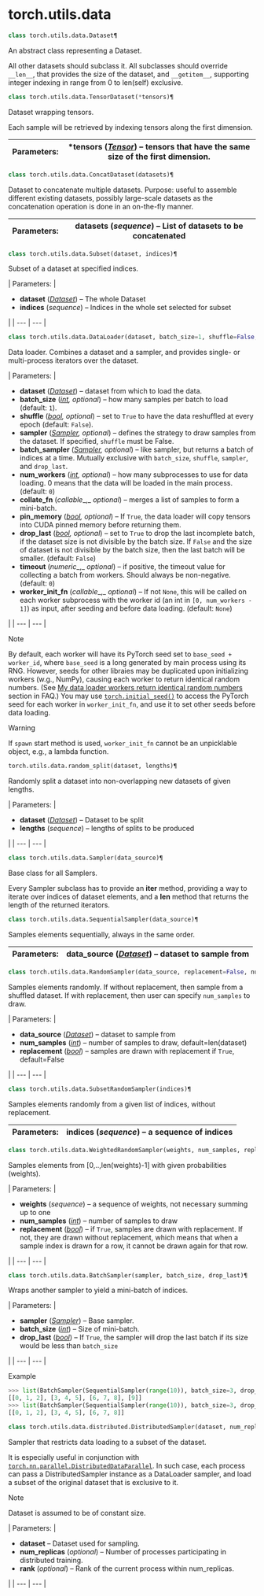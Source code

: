 

# torch.utils.data

```py
class torch.utils.data.Dataset¶
```

An abstract class representing a Dataset.

All other datasets should subclass it. All subclasses should override `__len__`, that provides the size of the dataset, and `__getitem__`, supporting integer indexing in range from 0 to len(self) exclusive.

```py
class torch.utils.data.TensorDataset(*tensors)¶
```

Dataset wrapping tensors.

Each sample will be retrieved by indexing tensors along the first dimension.

| Parameters: | ***tensors** ([_Tensor_](tensors.html#torch.Tensor "torch.Tensor")) – tensors that have the same size of the first dimension. |
| --- | --- |

```py
class torch.utils.data.ConcatDataset(datasets)¶
```

Dataset to concatenate multiple datasets. Purpose: useful to assemble different existing datasets, possibly large-scale datasets as the concatenation operation is done in an on-the-fly manner.

| Parameters: | **datasets** (_sequence_) – List of datasets to be concatenated |
| --- | --- |

```py
class torch.utils.data.Subset(dataset, indices)¶
```

Subset of a dataset at specified indices.

| Parameters: | 

*   **dataset** ([_Dataset_](#torch.utils.data.Dataset "torch.utils.data.Dataset")) – The whole Dataset
*   **indices** (_sequence_) – Indices in the whole set selected for subset

 |
| --- | --- |

```py
class torch.utils.data.DataLoader(dataset, batch_size=1, shuffle=False, sampler=None, batch_sampler=None, num_workers=0, collate_fn=<function default_collate>, pin_memory=False, drop_last=False, timeout=0, worker_init_fn=None)¶
```

Data loader. Combines a dataset and a sampler, and provides single- or multi-process iterators over the dataset.

| Parameters: | 

*   **dataset** ([_Dataset_](#torch.utils.data.Dataset "torch.utils.data.Dataset")) – dataset from which to load the data.
*   **batch_size** ([_int_](https://docs.python.org/3/library/functions.html#int "(in Python v3.7)")_,_ _optional_) – how many samples per batch to load (default: `1`).
*   **shuffle** ([_bool_](https://docs.python.org/3/library/functions.html#bool "(in Python v3.7)")_,_ _optional_) – set to `True` to have the data reshuffled at every epoch (default: `False`).
*   **sampler** ([_Sampler_](#torch.utils.data.Sampler "torch.utils.data.Sampler")_,_ _optional_) – defines the strategy to draw samples from the dataset. If specified, `shuffle` must be False.
*   **batch_sampler** ([_Sampler_](#torch.utils.data.Sampler "torch.utils.data.Sampler")_,_ _optional_) – like sampler, but returns a batch of indices at a time. Mutually exclusive with `batch_size`, `shuffle`, `sampler`, and `drop_last`.
*   **num_workers** ([_int_](https://docs.python.org/3/library/functions.html#int "(in Python v3.7)")_,_ _optional_) – how many subprocesses to use for data loading. 0 means that the data will be loaded in the main process. (default: `0`)
*   **collate_fn** (_callable__,_ _optional_) – merges a list of samples to form a mini-batch.
*   **pin_memory** ([_bool_](https://docs.python.org/3/library/functions.html#bool "(in Python v3.7)")_,_ _optional_) – If `True`, the data loader will copy tensors into CUDA pinned memory before returning them.
*   **drop_last** ([_bool_](https://docs.python.org/3/library/functions.html#bool "(in Python v3.7)")_,_ _optional_) – set to `True` to drop the last incomplete batch, if the dataset size is not divisible by the batch size. If `False` and the size of dataset is not divisible by the batch size, then the last batch will be smaller. (default: `False`)
*   **timeout** (_numeric__,_ _optional_) – if positive, the timeout value for collecting a batch from workers. Should always be non-negative. (default: `0`)
*   **worker_init_fn** (_callable__,_ _optional_) – If not `None`, this will be called on each worker subprocess with the worker id (an int in `[0, num_workers - 1]`) as input, after seeding and before data loading. (default: `None`)

 |
| --- | --- |

Note

By default, each worker will have its PyTorch seed set to `base_seed + worker_id`, where `base_seed` is a long generated by main process using its RNG. However, seeds for other libraies may be duplicated upon initializing workers (w.g., NumPy), causing each worker to return identical random numbers. (See [My data loader workers return identical random numbers](notes/faq.html#dataloader-workers-random-seed) section in FAQ.) You may use [`torch.initial_seed()`](torch.html#torch.initial_seed "torch.initial_seed") to access the PyTorch seed for each worker in `worker_init_fn`, and use it to set other seeds before data loading.

Warning

If `spawn` start method is used, `worker_init_fn` cannot be an unpicklable object, e.g., a lambda function.

```py
torch.utils.data.random_split(dataset, lengths)¶
```

Randomly split a dataset into non-overlapping new datasets of given lengths.

| Parameters: | 

*   **dataset** ([_Dataset_](#torch.utils.data.Dataset "torch.utils.data.Dataset")) – Dataset to be split
*   **lengths** (_sequence_) – lengths of splits to be produced

 |
| --- | --- |

```py
class torch.utils.data.Sampler(data_source)¶
```

Base class for all Samplers.

Every Sampler subclass has to provide an __iter__ method, providing a way to iterate over indices of dataset elements, and a __len__ method that returns the length of the returned iterators.

```py
class torch.utils.data.SequentialSampler(data_source)¶
```

Samples elements sequentially, always in the same order.

| Parameters: | **data_source** ([_Dataset_](#torch.utils.data.Dataset "torch.utils.data.Dataset")) – dataset to sample from |
| --- | --- |

```py
class torch.utils.data.RandomSampler(data_source, replacement=False, num_samples=None)¶
```

Samples elements randomly. If without replacement, then sample from a shuffled dataset. If with replacement, then user can specify `num_samples` to draw.

| Parameters: | 

*   **data_source** ([_Dataset_](#torch.utils.data.Dataset "torch.utils.data.Dataset")) – dataset to sample from
*   **num_samples** ([_int_](https://docs.python.org/3/library/functions.html#int "(in Python v3.7)")) – number of samples to draw, default=len(dataset)
*   **replacement** ([_bool_](https://docs.python.org/3/library/functions.html#bool "(in Python v3.7)")) – samples are drawn with replacement if `True`, default=False

 |
| --- | --- |

```py
class torch.utils.data.SubsetRandomSampler(indices)¶
```

Samples elements randomly from a given list of indices, without replacement.

| Parameters: | **indices** (_sequence_) – a sequence of indices |
| --- | --- |

```py
class torch.utils.data.WeightedRandomSampler(weights, num_samples, replacement=True)¶
```

Samples elements from [0,..,len(weights)-1] with given probabilities (weights).

| Parameters: | 

*   **weights** (_sequence_) – a sequence of weights, not necessary summing up to one
*   **num_samples** ([_int_](https://docs.python.org/3/library/functions.html#int "(in Python v3.7)")) – number of samples to draw
*   **replacement** ([_bool_](https://docs.python.org/3/library/functions.html#bool "(in Python v3.7)")) – if `True`, samples are drawn with replacement. If not, they are drawn without replacement, which means that when a sample index is drawn for a row, it cannot be drawn again for that row.

 |
| --- | --- |

```py
class torch.utils.data.BatchSampler(sampler, batch_size, drop_last)¶
```

Wraps another sampler to yield a mini-batch of indices.

| Parameters: | 

*   **sampler** ([_Sampler_](#torch.utils.data.Sampler "torch.utils.data.Sampler")) – Base sampler.
*   **batch_size** ([_int_](https://docs.python.org/3/library/functions.html#int "(in Python v3.7)")) – Size of mini-batch.
*   **drop_last** ([_bool_](https://docs.python.org/3/library/functions.html#bool "(in Python v3.7)")) – If `True`, the sampler will drop the last batch if its size would be less than `batch_size`

 |
| --- | --- |

Example

```py
>>> list(BatchSampler(SequentialSampler(range(10)), batch_size=3, drop_last=False))
[[0, 1, 2], [3, 4, 5], [6, 7, 8], [9]]
>>> list(BatchSampler(SequentialSampler(range(10)), batch_size=3, drop_last=True))
[[0, 1, 2], [3, 4, 5], [6, 7, 8]]

```

```py
class torch.utils.data.distributed.DistributedSampler(dataset, num_replicas=None, rank=None)¶
```

Sampler that restricts data loading to a subset of the dataset.

It is especially useful in conjunction with [`torch.nn.parallel.DistributedDataParallel`](nn.html#torch.nn.parallel.DistributedDataParallel "torch.nn.parallel.DistributedDataParallel"). In such case, each process can pass a DistributedSampler instance as a DataLoader sampler, and load a subset of the original dataset that is exclusive to it.

Note

Dataset is assumed to be of constant size.

| Parameters: | 

*   **dataset** – Dataset used for sampling.
*   **num_replicas** (_optional_) – Number of processes participating in distributed training.
*   **rank** (_optional_) – Rank of the current process within num_replicas.

 |
| --- | --- |

